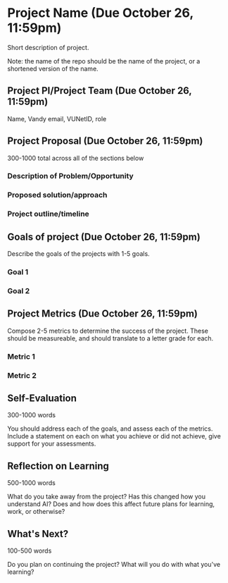 # Project Name (Due October 26, 11:59pm)
Short description of project.

Note: the name of the repo should be the name of the project, or a shortened version of the name. 

## Project PI/Project Team (Due October 26, 11:59pm)
Name, Vandy email, VUNetID, role

## Project Proposal (Due October 26, 11:59pm)
300-1000 total across all of the sections below

### Description of Problem/Opportunity

### Proposed solution/approach

### Project outline/timeline

## Goals of project (Due October 26, 11:59pm)
Describe the goals of the projects with 1-5 goals. 
### Goal 1
### Goal 2

## Project Metrics (Due October 26, 11:59pm)
Compose 2-5 metrics to determine the success of the project. These should be measureable, and should translate to a letter grade for each. 
### Metric 1
### Metric 2

## Self-Evaluation
300-1000 words

You should address each of the goals, and assess each of the metrics. Include a statement on each on what you achieve or did not achieve, give support for your assessments.

## Reflection on Learning
500-1000 words

What do you take away from the project? Has this changed how you understand AI? Does and how does this affect future plans for learning, work, or otherwise?

## What's Next?
100-500 words

Do you plan on continuing the project? What will you do with what you've learning?
